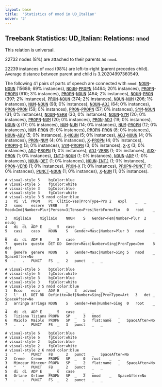 ```yaml
---
layout: base
title:  'Statistics of nmod in UD_Italian'
udver: '2'
---
```


## Treebank Statistics: UD_Italian: Relations: `nmod`

This relation is universal.

22732 nodes (8%) are attached to their parents as `nmod`.

22239 instances of `nmod` (98%) are left-to-right (parent precedes child).
Average distance between parent and child is 3.20204997360549.

The following 41 pairs of parts of speech are connected with `nmod`: <tt><a href="it-pos-NOUN.html">NOUN</a></tt>-<tt><a href="it-pos-NOUN.html">NOUN</a></tt> (15686; 69% instances), <tt><a href="it-pos-NOUN.html">NOUN</a></tt>-<tt><a href="it-pos-PROPN.html">PROPN</a></tt> (4464; 20% instances), <tt><a href="it-pos-PROPN.html">PROPN</a></tt>-<tt><a href="it-pos-PROPN.html">PROPN</a></tt> (610; 3% instances), <tt><a href="it-pos-PROPN.html">PROPN</a></tt>-<tt><a href="it-pos-NOUN.html">NOUN</a></tt> (494; 2% instances), <tt><a href="it-pos-NOUN.html">NOUN</a></tt>-<tt><a href="it-pos-PRON.html">PRON</a></tt> (397; 2% instances), <tt><a href="it-pos-PRON.html">PRON</a></tt>-<tt><a href="it-pos-NOUN.html">NOUN</a></tt> (374; 2% instances), <tt><a href="it-pos-NOUN.html">NOUN</a></tt>-<tt><a href="it-pos-NUM.html">NUM</a></tt> (206; 1% instances), <tt><a href="it-pos-NUM.html">NUM</a></tt>-<tt><a href="it-pos-NOUN.html">NOUN</a></tt> (98; 0% instances), <tt><a href="it-pos-NOUN.html">NOUN</a></tt>-<tt><a href="it-pos-ADJ.html">ADJ</a></tt> (64; 0% instances), <tt><a href="it-pos-PRON.html">PRON</a></tt>-<tt><a href="it-pos-PRON.html">PRON</a></tt> (59; 0% instances), <tt><a href="it-pos-PRON.html">PRON</a></tt>-<tt><a href="it-pos-PROPN.html">PROPN</a></tt> (57; 0% instances), <tt><a href="it-pos-SYM.html">SYM</a></tt>-<tt><a href="it-pos-NOUN.html">NOUN</a></tt> (31; 0% instances), <tt><a href="it-pos-NOUN.html">NOUN</a></tt>-<tt><a href="it-pos-VERB.html">VERB</a></tt> (30; 0% instances), <tt><a href="it-pos-NOUN.html">NOUN</a></tt>-<tt><a href="it-pos-SYM.html">SYM</a></tt> (20; 0% instances), <tt><a href="it-pos-PROPN.html">PROPN</a></tt>-<tt><a href="it-pos-NUM.html">NUM</a></tt> (20; 0% instances), <tt><a href="it-pos-PRON.html">PRON</a></tt>-<tt><a href="it-pos-ADJ.html">ADJ</a></tt> (19; 0% instances), <tt><a href="it-pos-NOUN.html">NOUN</a></tt>-<tt><a href="it-pos-X.html">X</a></tt> (17; 0% instances), <tt><a href="it-pos-NUM.html">NUM</a></tt>-<tt><a href="it-pos-NUM.html">NUM</a></tt> (14; 0% instances), <tt><a href="it-pos-NUM.html">NUM</a></tt>-<tt><a href="it-pos-PROPN.html">PROPN</a></tt> (12; 0% instances), <tt><a href="it-pos-NUM.html">NUM</a></tt>-<tt><a href="it-pos-PRON.html">PRON</a></tt> (9; 0% instances), <tt><a href="it-pos-PROPN.html">PROPN</a></tt>-<tt><a href="it-pos-PRON.html">PRON</a></tt> (8; 0% instances), <tt><a href="it-pos-NOUN.html">NOUN</a></tt>-<tt><a href="it-pos-ADV.html">ADV</a></tt> (5; 0% instances), <tt><a href="it-pos-X.html">X</a></tt>-<tt><a href="it-pos-NOUN.html">NOUN</a></tt> (5; 0% instances), <tt><a href="it-pos-ADJ.html">ADJ</a></tt>-<tt><a href="it-pos-NOUN.html">NOUN</a></tt> (4; 0% instances), <tt><a href="it-pos-PRON.html">PRON</a></tt>-<tt><a href="it-pos-NUM.html">NUM</a></tt> (4; 0% instances), <tt><a href="it-pos-X.html">X</a></tt>-<tt><a href="it-pos-PROPN.html">PROPN</a></tt> (4; 0% instances), <tt><a href="it-pos-PROPN.html">PROPN</a></tt>-<tt><a href="it-pos-X.html">X</a></tt> (3; 0% instances), <tt><a href="it-pos-SYM.html">SYM</a></tt>-<tt><a href="it-pos-PROPN.html">PROPN</a></tt> (3; 0% instances), <tt><a href="it-pos-X.html">X</a></tt>-<tt><a href="it-pos-X.html">X</a></tt> (3; 0% instances), <tt><a href="it-pos-ADJ.html">ADJ</a></tt>-<tt><a href="it-pos-PROPN.html">PROPN</a></tt> (1; 0% instances), <tt><a href="it-pos-ADJ.html">ADJ</a></tt>-<tt><a href="it-pos-VERB.html">VERB</a></tt> (1; 0% instances), <tt><a href="it-pos-AUX.html">AUX</a></tt>-<tt><a href="it-pos-PRON.html">PRON</a></tt> (1; 0% instances), <tt><a href="it-pos-INTJ.html">INTJ</a></tt>-<tt><a href="it-pos-NOUN.html">NOUN</a></tt> (1; 0% instances), <tt><a href="it-pos-NOUN.html">NOUN</a></tt>-<tt><a href="it-pos-ADP.html">ADP</a></tt> (1; 0% instances), <tt><a href="it-pos-NOUN.html">NOUN</a></tt>-<tt><a href="it-pos-DET.html">DET</a></tt> (1; 0% instances), <tt><a href="it-pos-NOUN.html">NOUN</a></tt>-<tt><a href="it-pos-INTJ.html">INTJ</a></tt> (1; 0% instances), <tt><a href="it-pos-PRON.html">PRON</a></tt>-<tt><a href="it-pos-VERB.html">VERB</a></tt> (1; 0% instances), <tt><a href="it-pos-PRON.html">PRON</a></tt>-<tt><a href="it-pos-X.html">X</a></tt> (1; 0% instances), <tt><a href="it-pos-PROPN.html">PROPN</a></tt>-<tt><a href="it-pos-PUNCT.html">PUNCT</a></tt> (1; 0% instances), <tt><a href="it-pos-PUNCT.html">PUNCT</a></tt>-<tt><a href="it-pos-NOUN.html">NOUN</a></tt> (1; 0% instances), <tt><a href="it-pos-X.html">X</a></tt>-<tt><a href="it-pos-NUM.html">NUM</a></tt> (1; 0% instances).


~~~ conllu
# visual-style 5	bgColor:blue
# visual-style 5	fgColor:white
# visual-style 3	bgColor:blue
# visual-style 3	fgColor:white
# visual-style 3 5 nmod	color:blue
1	Vi	vi	PRON	PC	Clitic=Yes|PronType=Prs	2	expl	_	_
2	sono	essere	VERB	V	Mood=Ind|Number=Plur|Person=3|Tense=Pres|VerbForm=Fin	0	root	_	_
3	migliaia	migliaio	NOUN	S	Gender=Fem|Number=Plur	2	nsubj	_	_
4	di	di	ADP	E	_	5	case	_	_
5	casi	caso	NOUN	S	Gender=Masc|Number=Plur	3	nmod	_	_
6	di	di	ADP	E	_	8	case	_	_
7	questo	questo	DET	DD	Gender=Masc|Number=Sing|PronType=Dem	8	det	_	_
8	genere	genere	NOUN	S	Gender=Masc|Number=Sing	5	nmod	_	SpaceAfter=No
9	.	.	PUNCT	FS	_	2	punct	_	_

~~~


~~~ conllu
# visual-style 5	bgColor:blue
# visual-style 5	fgColor:white
# visual-style 3	bgColor:blue
# visual-style 3	fgColor:white
# visual-style 3 5 nmod	color:blue
1	Ecco	ecco	ADV	B	_	3	advmod	_	_
2	l'	il	DET	RD	Definite=Def|Number=Sing|PronType=Art	3	det	_	SpaceAfter=No
3	arringa	arringa	NOUN	S	Gender=Fem|Number=Sing	0	root	_	_
4	di	di	ADP	E	_	5	case	_	_
5	Tiziana	Tiziana	PROPN	SP	_	3	nmod	_	_
6	Maiolo	Maiolo	PROPN	SP	_	5	flat:name	_	SpaceAfter=No
7	.	.	PUNCT	FS	_	3	punct	_	_

~~~


~~~ conllu
# visual-style 6	bgColor:blue
# visual-style 6	fgColor:white
# visual-style 2	bgColor:blue
# visual-style 2	fgColor:white
# visual-style 2 6 nmod	color:blue
1	"	"	PUNCT	FB	_	2	punct	_	SpaceAfter=No
2	Creme	Creme	PROPN	SP	_	0	root	_	_
3	Minceur	Minceur	PROPN	SP	_	2	flat:name	_	SpaceAfter=No
4	"	"	PUNCT	FB	_	2	punct	_	_
5	di	di	ADP	E	_	6	case	_	_
6	Orlane	Orlane	PROPN	SP	_	2	nmod	_	SpaceAfter=No
7	.	.	PUNCT	FS	_	2	punct	_	_

~~~


